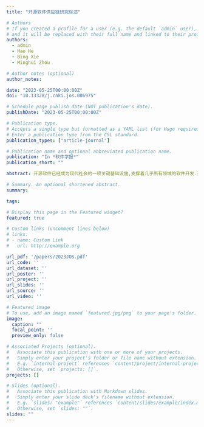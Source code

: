 ```yaml
---
title: "开源软件供应链研究综述"

# Authors
# If you created a profile for a user (e.g. the default `admin` user), write the username (folder name) here
# and it will be replaced with their full name and linked to their profile.
authors:
  - admin
  - Hao He
  - Bing Xie
  - Minghui Zhou

# Author notes (optional)
author_notes:

date: "2023-05-25T00:00:00Z"
doi: "10.13328/j.cnki.jos.006975"

# Schedule page publish date (NOT publication's date).
publishDate: "2023-05-25T00:00:00Z"

# Publication type.
# Accepts a single type but formatted as a YAML list (for Hugo requirements).
# Enter a publication type from the CSL standard.
publication_types: ["article-journal"]

# Publication name and optional abbreviated publication name.
publication: "In *软件学报*"
publication_short: ""

abstract: 开源软件已经成为现代社会的一项关键基础设施,支撑着几乎所有领域的软件开发.通过安装依赖、API调用、项目fork、文件拷贝和代码克隆等形式的代码复用,开源软件之间形成了错综复杂的供应(依赖)关系网络,被称为开源软件供应链.一方面,开源软件供应链为软件开发提供了便利,已然成为软件行业的基石.另一方面,上游软件的风险可以沿着开源软件供应链波及众多的下游软件,使开源软件供应链呈现牵一发而动全身的特点.开源软件供应链近年来逐渐成为学术界和工业界的关注焦点.为了帮助增进研究人员对开源软件供应链的认识,从整体性的角度,对开源软件供应链给出定义和研究框架;然后,对国内外的研究工作进行系统文献调研,总结结构与演化、风险传播与管理、依赖管理3个方面的研究现状;最后,展望开源软件供应链的研究挑战和未来研究方向.

# Summary. An optional shortened abstract.
summary:

tags:

# Display this page in the Featured widget?
featured: true

# Custom links (uncomment lines below)
# links:
# - name: Custom Link
#   url: http://example.org

url_pdf: '/papers/2023JOS.pdf'
url_code: ''
url_dataset: ''
url_poster: ''
url_project: ''
url_slides: ''
url_source: ''
url_video: ''

# Featured image
# To use, add an image named `featured.jpg/png` to your page's folder.
image:
  caption: ""
  focal_point: ''
  preview_only: false

# Associated Projects (optional).
#   Associate this publication with one or more of your projects.
#   Simply enter your project's folder or file name without extension.
#   E.g. `internal-project` references `content/project/internal-project/index.md`.
#   Otherwise, set `projects: []`.
projects: []

# Slides (optional).
#   Associate this publication with Markdown slides.
#   Simply enter your slide deck's filename without extension.
#   E.g. `slides: "example"` references `content/slides/example/index.md`.
#   Otherwise, set `slides: ""`.
slides: ""
---
```




